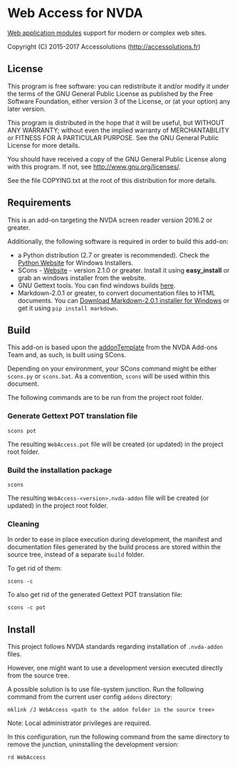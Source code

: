 # Web Access for NVDA

[Web application modules](http://webmodules.org/) support for modern or complex web sites.

Copyright (C) 2015-2017 Accessolutions (http://accessolutions.fr)

## License

This program is free software: you can redistribute it and/or modify
it under the terms of the GNU General Public License as published by
the Free Software Foundation, either version 3 of the License, or
(at your option) any later version.

This program is distributed in the hope that it will be useful,
but WITHOUT ANY WARRANTY; without even the implied warranty of
MERCHANTABILITY or FITNESS FOR A PARTICULAR PURPOSE.  See the
GNU General Public License for more details.

You should have received a copy of the GNU General Public License
along with this program.  If not, see <http://www.gnu.org/licenses/>.

See the file COPYING.txt at the root of this distribution for more details.


## Requirements

This is an add-on targeting the NVDA screen reader version 2016.2 or greater. 

Additionally, the following software is required in order to build this add-on:

- a Python distribution (2.7 or greater is recommended). Check the [Python Website](http://www.python.org) for Windows Installers.
- SCons - [Website](http://www.scons.org/) - version 2.1.0 or greater. Install it using **easy_install** or grab an windows installer from the website.
- GNU Gettext tools. You can find windows builds [here](http://gnuwin32.sourceforge.net/downlinks/gettext.php).
- Markdown-2.0.1 or greater, to convert documentation files to HTML documents. You can [Download Markdown-2.0.1 installer for Windows](https://pypi.python.org/pypi/Markdown/2.0.1) or get it using `pip install markdown`.


## Build

This add-on is based upon the
[addonTemplate](https://bitbucket.org/nvdaaddonteam/addontemplate)
from the NVDA Add-ons Team and, as such, is built using SCons.


Depending on your environment, your SCons command might be either `scons.py`
or `scons.bat`. As a convention, `scons` will be used within this document.


The following commands are to be run from the project root folder. 


### Generate Gettext POT translation file

`scons pot`


The resulting `WebAccess.pot` file will be created (or updated) in the project
root folder.


### Build the installation package

`scons`


The resulting `WebAccess-<version>.nvda-addon` file will be created (or
updated) in the project root folder.


### Cleaning

In order to ease in place execution during development, the manifest
and documentation files generated by the build process are stored within the
source tree, instead of a separate `build` folder.

To get rid of them:

`scons -c`



To also get rid of the generated Gettext POT translation file:

`scons -c pot`


## Install

This project follows NVDA standards regarding installation of `.nvda-addon`
files.


However, one might want to use a development version executed directly from
the source tree.

A possible solution is to use file-system junction. Run the following command
from the current user config `addons` directory:

`mklink /J WebAccess <path to the addon folder in the source tree>`

Note: Local administrator privileges are required.


In this configuration, run the following command from the same
directory to remove the junction, uninstalling the development version:

`rd WebAccess`
